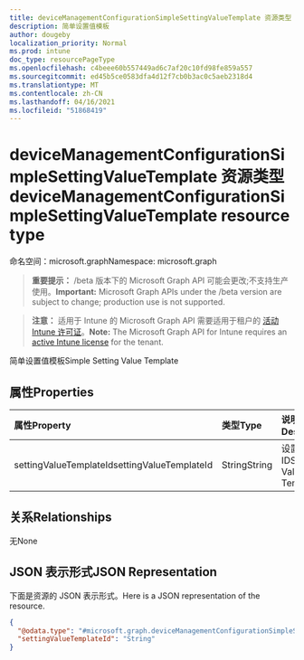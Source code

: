 ```yaml
---
title: deviceManagementConfigurationSimpleSettingValueTemplate 资源类型
description: 简单设置值模板
author: dougeby
localization_priority: Normal
ms.prod: intune
doc_type: resourcePageType
ms.openlocfilehash: c4beee60b557449ad6c7af20c10fd98fe859a557
ms.sourcegitcommit: ed45b5ce0583dfa4d12f7cb0b3ac0c5aeb2318d4
ms.translationtype: MT
ms.contentlocale: zh-CN
ms.lasthandoff: 04/16/2021
ms.locfileid: "51868419"
---
```

# <a name="devicemanagementconfigurationsimplesettingvaluetemplate-resource-type"></a><span data-ttu-id="8fb4d-103">deviceManagementConfigurationSimpleSettingValueTemplate 资源类型</span><span class="sxs-lookup"><span data-stu-id="8fb4d-103">deviceManagementConfigurationSimpleSettingValueTemplate resource type</span></span>

<span data-ttu-id="8fb4d-104">命名空间：microsoft.graph</span><span class="sxs-lookup"><span data-stu-id="8fb4d-104">Namespace: microsoft.graph</span></span>

> <span data-ttu-id="8fb4d-105">**重要提示：** /beta 版本下的 Microsoft Graph API 可能会更改;不支持生产使用。</span><span class="sxs-lookup"><span data-stu-id="8fb4d-105">**Important:** Microsoft Graph APIs under the /beta version are subject to change; production use is not supported.</span></span>

> <span data-ttu-id="8fb4d-106">**注意：** 适用于 Intune 的 Microsoft Graph API 需要适用于租户的 [活动 Intune 许可证](https://go.microsoft.com/fwlink/?linkid=839381)。</span><span class="sxs-lookup"><span data-stu-id="8fb4d-106">**Note:** The Microsoft Graph API for Intune requires an [active Intune license](https://go.microsoft.com/fwlink/?linkid=839381) for the tenant.</span></span>

<span data-ttu-id="8fb4d-107">简单设置值模板</span><span class="sxs-lookup"><span data-stu-id="8fb4d-107">Simple Setting Value Template</span></span>

## <a name="properties"></a><span data-ttu-id="8fb4d-108">属性</span><span class="sxs-lookup"><span data-stu-id="8fb4d-108">Properties</span></span>
|<span data-ttu-id="8fb4d-109">属性</span><span class="sxs-lookup"><span data-stu-id="8fb4d-109">Property</span></span>|<span data-ttu-id="8fb4d-110">类型</span><span class="sxs-lookup"><span data-stu-id="8fb4d-110">Type</span></span>|<span data-ttu-id="8fb4d-111">说明</span><span class="sxs-lookup"><span data-stu-id="8fb4d-111">Description</span></span>|
|:---|:---|:---|
|<span data-ttu-id="8fb4d-112">settingValueTemplateId</span><span class="sxs-lookup"><span data-stu-id="8fb4d-112">settingValueTemplateId</span></span>|<span data-ttu-id="8fb4d-113">String</span><span class="sxs-lookup"><span data-stu-id="8fb4d-113">String</span></span>|<span data-ttu-id="8fb4d-114">设置值模板 ID</span><span class="sxs-lookup"><span data-stu-id="8fb4d-114">Setting Value Template Id</span></span>|

## <a name="relationships"></a><span data-ttu-id="8fb4d-115">关系</span><span class="sxs-lookup"><span data-stu-id="8fb4d-115">Relationships</span></span>
<span data-ttu-id="8fb4d-116">无</span><span class="sxs-lookup"><span data-stu-id="8fb4d-116">None</span></span>

## <a name="json-representation"></a><span data-ttu-id="8fb4d-117">JSON 表示形式</span><span class="sxs-lookup"><span data-stu-id="8fb4d-117">JSON Representation</span></span>
<span data-ttu-id="8fb4d-118">下面是资源的 JSON 表示形式。</span><span class="sxs-lookup"><span data-stu-id="8fb4d-118">Here is a JSON representation of the resource.</span></span>
<!-- {
  "blockType": "resource",
  "@odata.type": "microsoft.graph.deviceManagementConfigurationSimpleSettingValueTemplate"
}
-->
``` json
{
  "@odata.type": "#microsoft.graph.deviceManagementConfigurationSimpleSettingValueTemplate",
  "settingValueTemplateId": "String"
}
```




